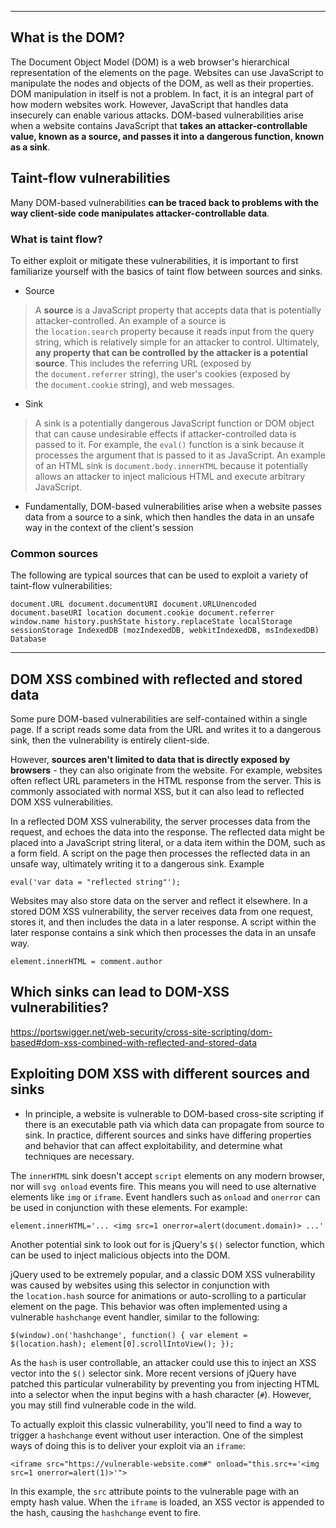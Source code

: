 ----

## What is the DOM?

The Document Object Model (DOM) is a web browser's hierarchical representation of the elements on the page. Websites can use JavaScript to manipulate the nodes and objects of the DOM, as well as their properties. DOM manipulation in itself is not a problem. In fact, it is an integral part of how modern websites work. However, JavaScript that handles data insecurely can enable various attacks. DOM-based vulnerabilities arise when a website contains JavaScript that **takes an attacker-controllable value, known as a source, and passes it into a dangerous function, known as a sink**.

## Taint-flow vulnerabilities

Many DOM-based vulnerabilities **can be traced back to problems with the way client-side code manipulates attacker-controllable data**.

### What is taint flow?

To either exploit or mitigate these vulnerabilities, it is important to first familiarize yourself with the basics of taint flow between sources and sinks.

- Source
> A **source** is a JavaScript property that accepts data that is potentially attacker-controlled. An example of a source is the `location.search` property because it reads input from the query string, which is relatively simple for an attacker to control. Ultimately, **any property that can be controlled by the attacker is a potential source**. This includes the referring URL (exposed by the `document.referrer` string), the user's cookies (exposed by the `document.cookie` string), and web messages.

- Sink
> A sink is a potentially dangerous JavaScript function or DOM object that can cause undesirable effects if attacker-controlled data is passed to it. For example, the `eval()` function is a sink because it processes the argument that is passed to it as JavaScript. An example of an HTML sink is `document.body.innerHTML` because it potentially allows an attacker to inject malicious HTML and execute arbitrary JavaScript.

- Fundamentally, DOM-based vulnerabilities arise when a website passes data from a source to a sink, which then handles the data in an unsafe way in the context of the client's session

### Common sources

The following are typical sources that can be used to exploit a variety of taint-flow vulnerabilities:

`document.URL document.documentURI document.URLUnencoded document.baseURI location document.cookie document.referrer window.name history.pushState history.replaceState localStorage sessionStorage IndexedDB (mozIndexedDB, webkitIndexedDB, msIndexedDB) Database`



----

## DOM XSS combined with reflected and stored data

Some pure DOM-based vulnerabilities are self-contained within a single page. If a script reads some data from the URL and writes it to a dangerous sink, then the vulnerability is entirely client-side.

However, **sources aren't limited to data that is directly exposed by browsers** - they can also originate from the website. For example, websites often reflect URL parameters in the HTML response from the server. This is commonly associated with normal XSS, but it can also lead to reflected DOM XSS vulnerabilities.

In a reflected DOM XSS vulnerability, the server processes data from the request, and echoes the data into the response. The reflected data might be placed into a JavaScript string literal, or a data item within the DOM, such as a form field. A script on the page then processes the reflected data in an unsafe way, ultimately writing it to a dangerous sink.  Example

`eval('var data = "reflected string"');`

Websites may also store data on the server and reflect it elsewhere. In a stored DOM XSS vulnerability, the server receives data from one request, stores it, and then includes the data in a later response. A script within the later response contains a sink which then processes the data in an unsafe way.

`element.innerHTML = comment.author`

## Which sinks can lead to DOM-XSS vulnerabilities?

https://portswigger.net/web-security/cross-site-scripting/dom-based#dom-xss-combined-with-reflected-and-stored-data


## Exploiting DOM XSS with different sources and sinks

- In principle, a website is vulnerable to DOM-based cross-site scripting if there is an executable path via which data can propagate from source to sink. In practice, different sources and sinks have differing properties and behavior that can affect exploitability, and determine what techniques are necessary.

The `innerHTML` sink doesn't accept `script` elements on any modern browser, nor will `svg onload` events fire. This means you will need to use alternative elements like `img` or `iframe`. Event handlers such as `onload` and `onerror` can be used in conjunction with these elements. For example:

`element.innerHTML='... <img src=1 onerror=alert(document.domain)> ...'`

Another potential sink to look out for is jQuery's `$()` selector function, which can be used to inject malicious objects into the DOM.

jQuery used to be extremely popular, and a classic DOM XSS vulnerability was caused by websites using this selector in conjunction with the `location.hash` source for animations or auto-scrolling to a particular element on the page. This behavior was often implemented using a vulnerable `hashchange` event handler, similar to the following:

`$(window).on('hashchange', function() { var element = $(location.hash); element[0].scrollIntoView(); });`

As the `hash` is user controllable, an attacker could use this to inject an XSS vector into the `$()` selector sink. More recent versions of jQuery have patched this particular vulnerability by preventing you from injecting HTML into a selector when the input begins with a hash character (`#`). However, you may still find vulnerable code in the wild.

To actually exploit this classic vulnerability, you'll need to find a way to trigger a `hashchange` event without user interaction. One of the simplest ways of doing this is to deliver your exploit via an `iframe`:

`<iframe src="https://vulnerable-website.com#" onload="this.src+='<img src=1 onerror=alert(1)>'">`

In this example, the `src` attribute points to the vulnerable page with an empty hash value. When the `iframe` is loaded, an XSS vector is appended to the hash, causing the `hashchange` event to fire.